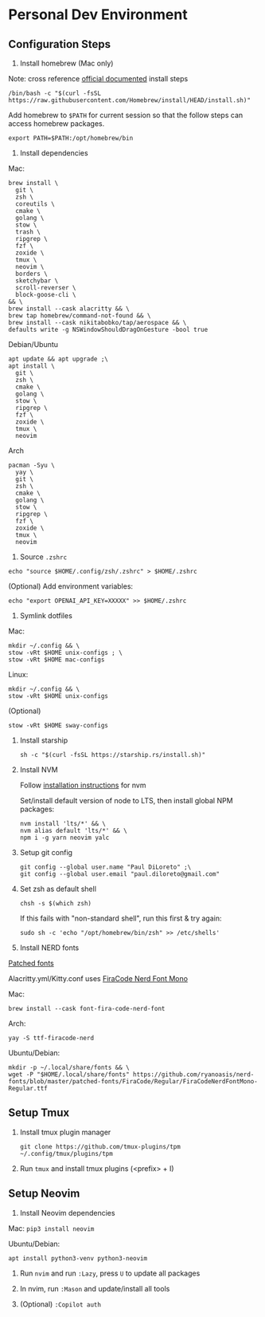 # Personal Dev Environment

## Configuration Steps

1. Install homebrew (Mac only)

Note: cross reference [official documented](https://brew.sh/) install steps
```
/bin/bash -c "$(curl -fsSL https://raw.githubusercontent.com/Homebrew/install/HEAD/install.sh)"
```

Add homebrew to `$PATH` for current session so that the follow steps can access homebrew packages.
```
export PATH=$PATH:/opt/homebrew/bin
```

1. Install dependencies

Mac:
```
brew install \
  git \
  zsh \
  coreutils \
  cmake \
  golang \
  stow \
  trash \
  ripgrep \
  fzf \
  zoxide \
  tmux \
  neovim \
  borders \
  sketchybar \
  scroll-reverser \
  block-goose-cli \
&& \
brew install --cask alacritty && \
brew tap homebrew/command-not-found && \
brew install --cask nikitabobko/tap/aerospace && \
defaults write -g NSWindowShouldDragOnGesture -bool true
```

Debian/Ubuntu
```
apt update && apt upgrade ;\
apt install \
  git \
  zsh \
  cmake \
  golang \
  stow \
  ripgrep \
  fzf \
  zoxide \
  tmux \
  neovim
```

Arch
```
pacman -Syu \
  yay \
  git \
  zsh \
  cmake \
  golang \
  stow \
  ripgrep \
  fzf \
  zoxide \
  tmux \
  neovim
```

1. Source `.zshrc`

```
echo "source $HOME/.config/zsh/.zshrc" > $HOME/.zshrc
```

(Optional) Add environment variables:
```
echo "export OPENAI_API_KEY=XXXXX" >> $HOME/.zshrc
```

1. Symlink dotfiles

Mac:
```
mkdir ~/.config && \
stow -vRt $HOME unix-configs ; \
stow -vRt $HOME mac-configs
```

Linux:
```
mkdir ~/.config && \
stow -vRt $HOME unix-configs
```
(Optional)
```
stow -vRt $HOME sway-configs
```

1.  Install starship

    ```
    sh -c "$(curl -fsSL https://starship.rs/install.sh)"
    ```

1.  Install NVM

    Follow [installation instructions](https://github.com/nvm-sh/nvm) for nvm

    Set/install default version of node to LTS, then install global NPM packages:

    ```
    nvm install 'lts/*' && \
    nvm alias default 'lts/*' && \
    npm i -g yarn neovim yalc
    ```

1. Setup git config

    ```
    git config --global user.name "Paul DiLoreto" ;\
    git config --global user.email "paul.diloreto@gmail.com"
    ```

1.  Set zsh as default shell

    ```
    chsh -s $(which zsh)
    ```

    If this fails with "non-standard shell", run this first & try again:
    ```
    sudo sh -c 'echo "/opt/homebrew/bin/zsh" >> /etc/shells'
    ```

1. Install NERD fonts

[Patched fonts](https://github.com/ryanoasis/nerd-fonts/raw/master/patched-fonts)

Alacritty.yml/Kitty.conf uses [FiraCode Nerd Font Mono](https://github.com/ryanoasis/nerd-fonts/blob/master/patched-fonts/FiraCode/Regular/FiraCodeNerdFontMono-Regular.ttf)

Mac:
```
brew install --cask font-fira-code-nerd-font
```

Arch:
```
yay -S ttf-firacode-nerd
```

Ubuntu/Debian:
```
mkdir -p ~/.local/share/fonts && \
wget -P "$HOME/.local/share/fonts" https://github.com/ryanoasis/nerd-fonts/blob/master/patched-fonts/FiraCode/Regular/FiraCodeNerdFontMono-Regular.ttf
```


## Setup Tmux

1. Install tmux plugin manager

    ```
    git clone https://github.com/tmux-plugins/tpm ~/.config/tmux/plugins/tpm
    ```

1. Run `tmux` and install tmux plugins (\<prefix\> + I)

## Setup Neovim

1.  Install Neovim dependencies

Mac:
    ```
    pip3 install neovim
    ```

Ubuntu/Debian:
```
apt install python3-venv python3-neovim
```

1. Run `nvim` and run `:Lazy`, press `U` to update all packages

1. In nvim, run `:Mason` and update/install all tools

1. (Optional) `:Copilot auth`
